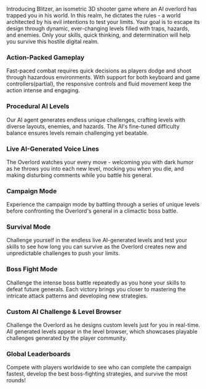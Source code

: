 Introducing Blitzer, an isometric 3D shooter game where an AI overlord has trapped you in his world. In this realm, he dictates the rules - a world architected by his evil intentions to test your limits. Your goal is to escape its design through dynamic, ever-changing levels filled with traps, hazards, and enemies. Only your skills, quick thinking, and determination will help you survive this hostile digital realm.



### Action-Packed Gameplay

Fast-paced combat requires quick decisions as players dodge and shoot through hazardous environments. With support for both keyboard and game controllers(partial), the responsive controls and fluid movement keep the action intense and engaging.

### Procedural AI Levels

Our AI agent generates endless unique challenges, crafting levels with diverse layouts, enemies, and hazards. The AI's fine-tuned difficulty balance ensures levels remain challenging yet beatable.

### Live AI-Generated Voice Lines

The Overlord watches your every move - welcoming you with dark humor as he throws you into each new level, mocking you when you die, and making disturbing comments while you battle his general.

### Campaign Mode

Experience the campaign mode by battling through a series of unique levels before confronting the Overlord's general in a climactic boss battle.

### Survival Mode

Challenge yourself in the endless live AI-generated levels and test your skills to see how long you can survive as the Overlord creates new and unpredictable challenges to push your limits.

### Boss Fight Mode

Challenge the intense boss battle repeatedly as you hone your skills to defeat future generals. Each victory brings you closer to mastering the intricate attack patterns and developing new strategies.

### Custom AI Challenge & Level Browser

Challenge the Overlord as he designs custom levels just for you in real-time. All generated levels appear in the level browser, which showcases playable challenges generated by the player community.

### Global Leaderboards

Compete with players worldwide to see who can complete the campaign fastest, develop the best boss-fighting strategies, and survive the most rounds!
